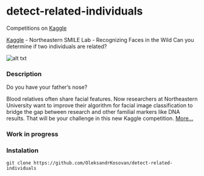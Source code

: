 # detect-related-individuals

Competitions on [Kaggle](https://www.kaggle.com)

[Kaggle](https://www.kaggle.com/c/recognizing-faces-in-the-wild) - Northeastern SMILE Lab - Recognizing Faces in the Wild Can you determine if two individuals are related?

![alt txt](https://media.kairos.com/blog-images/crowd.png)


### Description

Do you have your father’s nose?

Blood relatives often share facial features. Now researchers at Northeastern University want to improve their algorithm for facial image classification to bridge the gap between research and other familial markers like DNA results. That will be your challenge in this new Kaggle competition. [More...](https://www.kaggle.com/c/recognizing-faces-in-the-wild)

### Work in progress

### Instalation

`git clone https://github.com/OleksandrKosovan/detect-related-individuals`

